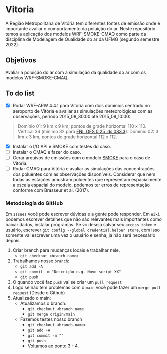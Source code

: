 # Vitoria
A Região Metropolitana de Vitória tem diferentes fontes de emissão onde é importante avaliar o comportamento da poluição do ar. Neste repositório temos a aplicação dos modelos WRF-SMOKE-CMAQ como parte da disciplina de Modelagem de Qualidade do ar da UFMG (segundo semestre 2022).

## Objetivos
Avaliar a poluição do ar com a simulação da qualidade do ar com os modelos WRF-SMOKE-CMAQ.

## To do list
- [x] Rodar WRF-ARW 4.4.1 para Vitória com dois dominios centrado no aeroporto de Vitória e avaliar as simulações meteorológicas com as observações, periodo 2015_08_30:00 até 2015_09_10:00: 
> Domínio 01: 9 km x 9 km, pontos de grade horizontal 110 x 110. Vertical 36 (mínimo 32 para [FNL GFS 0.25, ds.083.3](https://rda.ucar.edu/datasets/ds083.3/)).
> Domínio 02: 3 km x 3 km, pontos de grade horizontal 112 x 112.
- [x] Instalar o I/O API e SMOKE com testes do caso.
- [ ] Instalar o CMAQ e fazer do caso.
- [ ] Gerar arquivos de emissões com o modelo [SMOKE](https://www.cmascenter.org/smoke/) para o caso de Vitória.
- [ ] Rodar CMAQ para Vitória e avaliar as simulações das concentrações dos poluentes com as observações disponíveis. Considerar que nem todas as estações amostram poluentes que representam espacialmente a escala espacial do modelo, podemos ter erros de representação conforme com Brasseur et al. (2017).

### Metodología do GitHub
Em `Issues` você pode escrever dúvidas e a gente pode responder. Em `Wiki` podemos escrever detalhes que não são relevantes mais importantes como baixar dados, instalar programas. Se vc deseja salvar seu `access token` e usuário, escrever `git config --global credential.helper store`, com isso somente vai escrever uma vez o usuário e senha, ja não será necessário depois.

  1. Criar branch para mudanças locais e trabalhar nele.  
     - `git checkout <branch name>`
  2. Trabalhamos nosso `branch`:
     - `git add -A`
     - `git commit -m "Descrição e.g. Novo script XX"`
     - `git push`
  3. O quando você faz `push` vai se criar um `pull request`
  4. Logo se não tem problemas com o `main` você pode fazer um `merge pull request` (Desde o Github)
  5. Atualizado o main:
     - Atualizamos o branch:
        - `git checkout <branch name`
        - `git merge origin/main`
     - Fazemos testes nosso branch
        - `git checkout <branch-name>`
        - `git add -A`
        - `git commit -m ""`
        - `git push`
        - Voltamos ao ponto 3 - 4.
